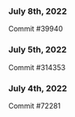### July 8th, 2022

Commit #39940

### July 5th, 2022

Commit #314353


### July 4th, 2022

Commit #72281
